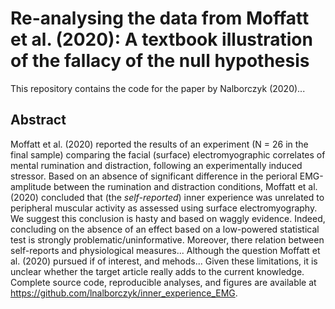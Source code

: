 # Re-analysing the data from Moffatt et al. (2020): A textbook illustration of the fallacy of the null hypothesis

This repository contains the code for the paper by Nalborczyk (2020)...

## Abstract

Moffatt et al. (2020) reported the results of an experiment (N = 26 in the final sample) comparing the facial (surface) electromyographic correlates of mental rumination and distraction, following an experimentally induced stressor. Based on an absence of significant difference in the perioral EMG-amplitude between the rumination and distraction conditions, Moffatt et al. (2020) concluded that (the *self-reported*) inner experience was unrelated to peripheral muscular activity as assessed using surface electromyography. We suggest this conclusion is hasty and based on waggly evidence. Indeed, concluding on the absence of an effect based on a low-powered statistical test is strongly problematic/uninformative. Moreover, there relation between self-reports and physiological measures... Although the question Moffatt et al. (2020) pursued if of interest, and mehods... Given these limitations, it is unclear whether the target article really adds to the current knowledge. Complete source code, reproducible analyses, and figures are available at https://github.com/lnalborczyk/inner_experience_EMG.
